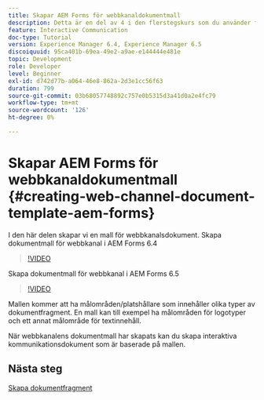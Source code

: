```yaml
---
title: Skapar AEM Forms för webbkanaldokumentmall
description: Detta är en del av 4 i den flerstegskurs som du använder för att skapa ditt första interaktiva kommunikationsdokument. I den här delen skapar vi en mall för webbkanalsdokument.
feature: Interactive Communication
doc-type: Tutorial
version: Experience Manager 6.4, Experience Manager 6.5
discoiquuid: 95ca401b-69ea-49e2-a9ae-e144444e481e
topic: Development
role: Developer
level: Beginner
exl-id: d742d77b-a064-46e8-862a-2d3e1cc56f63
duration: 799
source-git-commit: 03b68057748892c757e0b5315d3a41d0a2e4fc79
workflow-type: tm+mt
source-wordcount: '126'
ht-degree: 0%

---
```


# Skapar AEM Forms för webbkanaldokumentmall {#creating-web-channel-document-template-aem-forms}

I den här delen skapar vi en mall för webbkanalsdokument.
Skapa dokumentmall för webbkanal i AEM Forms 6.4
>[!VIDEO](https://video.tv.adobe.com/v/22342?quality=12&learn=on)

Skapa dokumentmall för webbkanal i AEM Forms 6.5
>[!VIDEO](https://video.tv.adobe.com/v/27807?quality=12&learn=on)

Mallen kommer att ha målområden/platshållare som innehåller olika typer av dokumentfragment. En mall kan till exempel ha målområden för logotyper och ett annat målområde för textinnehåll.

När webbkanalens dokumentmall har skapats kan du skapa interaktiva kommunikationsdokument som är baserade på mallen.

## Nästa steg

[Skapa dokumentfragment](./partfive.md)

